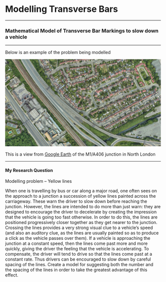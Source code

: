 # Modelling Transverse Bars

----

 ### Mathematical Model of Transverse Bar Markings to slow down a vehicle

----

Below is an example of the problem being modelled

<img alt="brent_cross_M1_A406.png" src="brent_cross_M1_A406.png"/>

This is a view from [Google Earth](https://earth.google.com/web/search/Brent+Cross+Shopping+Centre,+Prince+Charles+Drive,+London/@51.57511866,-0.23056827,46.91448907a,949.13400445d,35y,-38.34416279h,43.82222061t,0r/data=CqQBGnoSdAolMHg0ODc2MTBlN2RmNDA2NjVkOjB4NjJhMDI5MGVmMDA3ZjIwMxnnlgy2x8lJQCH5tgXwu47Mvyo5QnJlbnQgQ3Jvc3MgU2hvcHBpbmcgQ2VudHJlLCBQcmluY2UgQ2hhcmxlcyBEcml2ZSwgTG9uZG9uGAEgASImCiQJHTMsqqfMSUARuN8LgBTKSUAZADO56CLFxb8hyJaA9pO4yb8) of the M1/A406 junction in North London

----

#### My Research Question

Modelling problem – Yellow lines

When one is travelling by bus or car along a major road, one often sees on the approach to a junction a succession of yellow lines painted across the carriageway. These warn the driver to slow down before reaching the junction. However, the lines are intended to do more than just warn: they are designed to encourage the driver to decelerate by creating the impression that the vehicle is going too fast otherwise.
In order to do this, the lines are positioned progressively closer together as they get nearer to the junction. Crossing the lines provides a very strong visual clue to a vehicle’s speed (and also an auditory clue, as the lines are usually painted so as to produce a click as the vehicle passes over them). If a vehicle is approaching the junction at a constant speed, then the lines come past more and more quickly, giving the driver the feeling that the vehicle is accelerating. To compensate, the driver will tend to drive so that the lines come past at a constant rate. Thus drivers can be encouraged to slow down by careful spacing of the lines.
Create a model for suggesting both the number and the spacing of the lines in order to take the greatest advantage of this effect.



